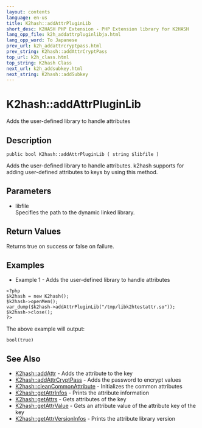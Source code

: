 ```yaml
---
layout: contents
language: en-us
title: K2hash::addAttrPluginLib
short_desc: K2HASH PHP Extension - PHP Extension library for K2HASH
lang_opp_file: k2h_addattrpluginlibja.html
lang_opp_word: To Japanese
prev_url: k2h_addattrcryptpass.html
prev_string: K2hash::addAttrCryptPass
top_url: k2h_class.html
top_string: K2hash Class
next_url: k2h_addsubkey.html
next_string: K2hash::addSubkey
---
```


# K2hash::addAttrPluginLib
Adds the user-defined library to handle attributes

## Description
```
public bool K2hash::addAttrPluginLib ( string $libfile )
```
Adds the user-defined library to handle attributes. k2hash supports for adding user-defined attributes to keys by using this method. 

## Parameters
- libfile  
Specifies the path to the dynamic linked library.

## Return Values
Returns true on success or false on failure. 

## Examples
- Example 1 - Adds the user-defined library to handle attributes
```
<?php
$k2hash = new K2hash();
$k2hash->openMem();
var_dump($k2hash->addAttrPluginLib("/tmp/libk2htestattr.so"));
$k2hash->close();
?>
```
The above example will output:
```
bool(true)
```

## See Also
- [K2hash::addAttr](k2h_addattr.html) - Adds the attribute to the key
- [K2hash::addAttrCryptPass](k2h_addattrcryptpass.html) - Adds the password to encrypt values
- [K2hash::cleanCommonAttribute](k2h_cleancommonattribute.html) - Initializes the common attributes
- [K2hash::getAttrInfos](k2h_getattrinfos.html) - Prints the attribute information
- [K2hash::getAttrs](k2h_getattrs.html) - Gets attributes of the key
- [K2hash::getAttrValue](k2h_getattrvalue.html) - Gets an attribute value of the attribute key of the key
- [K2hash::getAttrVersionInfos](k2h_getattrversioninfos.html) - Prints the attribute library version
